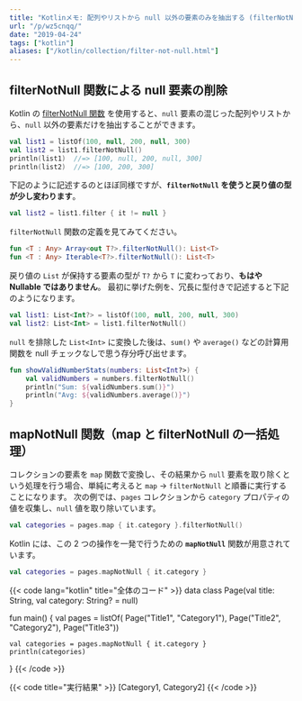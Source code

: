 ```yaml
---
title: "Kotlinメモ: 配列やリストから null 以外の要素のみを抽出する (filterNotNull, mapNotNull)"
url: "/p/wz5cnqq/"
date: "2019-04-24"
tags: ["kotlin"]
aliases: ["/kotlin/collection/filter-not-null.html"]
---
```


filterNotNull 関数による null 要素の削除
----

Kotlin の [filterNotNull 関数](https://kotlinlang.org/api/latest/jvm/stdlib/kotlin.collections/filter-not-null.html) を使用すると、`null` 要素の混じった配列やリストから、`null` 以外の要素だけを抽出することができます。

```kotlin
val list1 = listOf(100, null, 200, null, 300)
val list2 = list1.filterNotNull()
println(list1)  //=> [100, null, 200, null, 300]
println(list2)  //=> [100, 200, 300]
```

下記のように記述するのとほぼ同様ですが、**`filterNotNull` を使うと戻り値の型が少し変わります**。

```kotlin
val list2 = list1.filter { it != null }
```

`filterNotNull` 関数の定義を見てみてください。

```kotlin
fun <T : Any> Array<out T?>.filterNotNull(): List<T>
fun <T : Any> Iterable<T?>.filterNotNull(): List<T>
```

戻り値の `List` が保持する要素の型が `T?` から `T` に変わっており、**もはや Nullable ではありません**。
最初に挙げた例を、冗長に型付きで記述すると下記のようになります。

```kotlin
val list1: List<Int?> = listOf(100, null, 200, null, 300)
val list2: List<Int> = list1.filterNotNull()
```

`null` を排除した `List<Int>` に変換した後は、`sum()` や `average()` などの計算用関数を null チェックなしで思う存分呼び出せます。

```kotlin
fun showValidNumberStats(numbers: List<Int?>) {
    val validNumbers = numbers.filterNotNull()
    println("Sum: ${validNumbers.sum()}")
    println("Avg: ${validNumbers.average()}")
}
```


mapNotNull 関数（map と filterNotNull の一括処理）
----

コレクションの要素を `map` 関数で変換し、その結果から `null` 要素を取り除くという処理を行う場合、単純に考えると `map` → `filterNotNull` と順番に実行することになります。
次の例では、`pages` コレクションから `category` プロパティの値を収集し、`null` 値を取り除いています。

```kotlin
val categories = pages.map { it.category }.filterNotNull()
```

Kotlin には、この 2 つの操作を一発で行うための **`mapNotNull`** 関数が用意されています。

```kotlin
val categories = pages.mapNotNull { it.category }
```

{{< code lang="kotlin" title="全体のコード" >}}
data class Page(val title: String, val category: String? = null)

fun main() {
    val pages = listOf(
        Page("Title1", "Category1"),
        Page("Title2", "Category2"),
        Page("Title3"))

    val categories = pages.mapNotNull { it.category }
    println(categories)
}
{{< /code >}}

{{< code title="実行結果" >}}
[Category1, Category2]
{{< /code >}}

